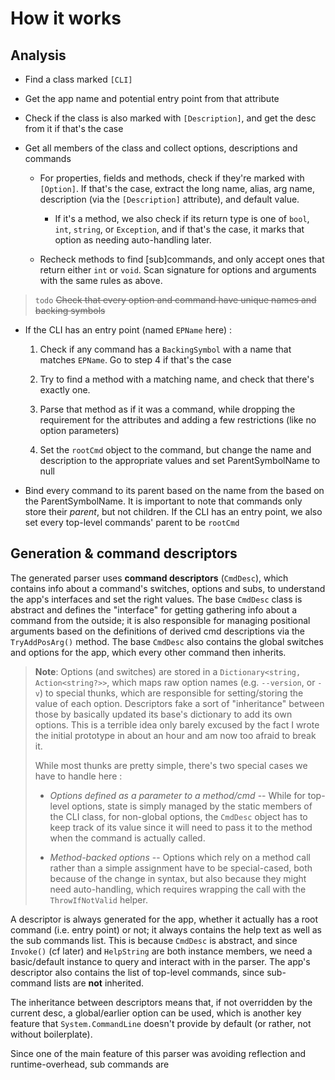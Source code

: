 # How it works

## Analysis

- Find a class marked `[CLI]`

- Get the app name and potential entry point from that attribute

- Check if the class is also marked with `[Description]`, and get the desc from it if that's the case

- Get all members of the class and collect options, descriptions and commands
  
  - For properties, fields and methods, check if they're marked with `[Option]`. If that's the case, extract the long name, alias, arg name, description (via the `[Description]` attribute), and default value.
    
    - If it's a method, we also check if its return type is one of `bool`, `int`, `string`, or `Exception`, and if that's the case, it marks that option as needing auto-handling later.
  
  - Recheck methods to find [sub]commands, and only accept ones that return either `int` or `void`. Scan signature for options and arguments with the same rules as above.

> `todo` ~~Check that every option and command have unique names and backing symbols~~ 

- If the CLI has an entry point (named `EPName` here) :
  
  1. Check if any command has a `BackingSymbol` with a name that matches `EPName`. Go to step 4 if that's the case
  
  2. Try to find a method with a matching name, and check that there's exactly one.
  
  3. Parse that method as if it was a command, while dropping the requirement for the attributes and adding a few restrictions (like no option parameters)
  
  4. Set the `rootCmd` object to the command, but change the name and description to the appropriate values and set ParentSymbolName to null

- Bind every command to its parent based on the name from the based on the ParentSymbolName. It is important to note that commands only store their *parent*, but not children. If the CLI has an entry point, we also set every top-level commands' parent to be `rootCmd`

## Generation & command descriptors

The generated parser uses **command descriptors** (`CmdDesc`), which contains info about a command's switches, options and subs, to understand the app's interfaces and set the right values. The base `CmdDesc` class is abstract and defines the "interface" for getting gathering info about a command from the outside; it is also responsible for managing positional arguments based on the definitions of derived cmd descriptions via the `TryAddPosArg()` method. The base `CmdDesc` also contains the global switches and options for the app, which every other command then inherits.

> **Note**: Options (and switches) are stored in a `Dictionary<string, Action<string?>>`, which maps raw option names (e.g. `--version`, or `-v`) to special thunks, which are responsible for setting/storing the value of each option. Descriptors fake a sort of "inheritance" between those by basically updated its base's dictionary to add its own options. This is a terrible idea only barely excused by the fact I wrote the initial prototype in about an hour and am now too afraid to break it.
> 
> While most thunks are pretty simple, there's two special cases we have to handle here :
> 
> - *Options defined as a parameter to a method/cmd* -- While for top-level options, state is simply managed by the static members of the CLI class, for non-global options, the `CmdDesc` object has to keep track of its value since it will need to pass it to the method when the command is actually called.
> 
> - *Method-backed options* -- Options which rely on a method call rather than a simple assignment have to be special-cased, both because of the change in syntax, but also because they might need auto-handling, which requires wrapping the call with the `ThrowIfNotValid` helper.

A descriptor is always generated for the app, whether it actually has a root command (i.e. entry point) or not; it always contains the help text as well as the sub commands list. This is because `CmdDesc` is abstract, and since `Invoke()` (cf later) and `HelpString` are both instance members, we need a basic/default instance to query and interact with in the parser. The app's descriptor also contains the list of top-level commands, since sub-command lists are **not** inherited.

The inheritance between descriptors means that, if not overridden by the current desc, a global/earlier option can be used, which is another key feature that `System.CommandLine` doesn't provide by default (or rather, not without boilerplate).

Since one of the main feature of this parser was avoiding reflection and runtime-overhead, sub commands are 
